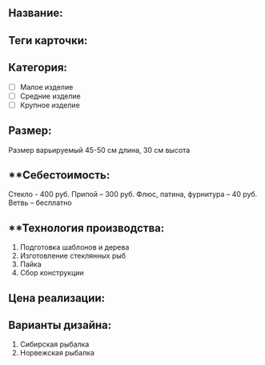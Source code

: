 ## **Название**:

## **Теги карточки:** 

## **Категория:** 
- [ ] Малое изделие 
- [ ] Средние изделие 
- [ ] Крупное изделие
## **Размер:**
Размер варьируемый 45-50 см длина, 30 см высота
## **Себестоимость:
Стекло - 400 руб.
Припой – 300 руб.
Флюс, патина, фурнитура – 40 руб.
Ветвь – бесплатно

## **Технология производства:
1. Подготовка шаблонов и дерева
2. Изготовление стеклянных рыб 
3. Пайка
4. Сбор конструкции

## **Цена реализации**:

## **Варианты дизайна:**

1. Сибирская рыбалка
2. Норвежская рыбалка

